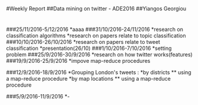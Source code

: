 #Weekly Report
##Data mining on twitter - ADE2016 
##Yiangos Georgiou
#
###25/11/2016-5/12/2016
 *aaaa
###31/10/2016-24/11/2016
 *research on classification algorithms
 *research on papers relate to topic classification
###10/10/2016-26/10/2016
 *research on papers relate to tweet classification
 *presentation(26/10)
###1/10/2016-7/10/2016
 *setting problem 
###25/9/2016-30/9/2016
 *research on how twitter works(features)
###19/9/2016-25/9/2016
 *impove map-reduce procedures
 
###12/9/2016-18/9/2016
 *Grouping London's tweets :
   *by districts ** using a map-reduce procedure
   *by map locations ** using a map-reduce procedure

###5/9/2016-11/9/2016
 *-
